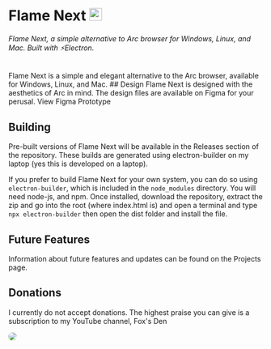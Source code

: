 # Flame Next <img src="http://bit.ly/3YfYRak" height=25>
<h6>Flame Next, a simple alternative to Arc browser for Windows, Linux, and Mac. Built with ⚡Electron.</h6>
Flame Next is a simple and elegant alternative to the Arc browser, available for Windows, Linux, and Mac.
## Design
Flame Next is designed with the aesthetics of Arc in mind. The design files are available on Figma for your perusal.
View Figma Prototype

## Building
Pre-built versions of Flame Next will be available in the Releases section of the repository. These builds are generated using electron-builder on my laptop (yes this is developed on a laptop).

If you prefer to build Flame Next for your own system, you can do so using `electron-builder`, which is included in the `node_modules` directory. You will need node-js, and npm. Once installed, download the repository, extract the zip and go into the root (where index.html is) and open a terminal and type `npx electron-builder` then open the dist folder and install the file.

## Future Features
Information about future features and updates can be found on the Projects page.

## Donations
I currently do not accept donations. The highest praise you can give is a subscription to my YouTube channel, Fox's Den

<a href="http://youtube.com/@FoxsDen"><img style="border-radius:25px !important" src="https://img.shields.io/badge/YouTube-FF0000?style=for-the-badge&logo=youtube&logoColor=white"></a>
